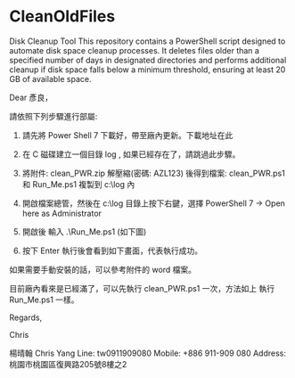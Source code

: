 # CleanOldFiles
Disk Cleanup Tool This repository contains a PowerShell script designed to automate disk space cleanup processes. It deletes files older than a specified number of days in designated directories and performs additional cleanup if disk space falls below a minimum threshold, ensuring at least 20 GB of available space.



Dear 彥良，

請依照下列步驟進行部屬:

1. 請先將 Power Shell 7 下載好，帶至廠內更新。下載地址在此
2. 在 C 磁碟建立一個目錄 log , 如果已經存在了，請跳過此步驟。
3. 將附件: clean_PWR.zip 解壓縮(密碼: AZL123) 後得到檔案: clean_PWR.ps1  和 Run_Me.ps1  複製到 c:\log 內
4. 開啟檔案總管，然後在 c:\log 目錄上按下右鍵，選擇 PowerShell 7 -> Open here as Administrator 


5. 開啟後 輸入 .\Run_Me.ps1  (如下圖) 


6. 按下 Enter 執行後會看到如下畫面，代表執行成功。



如果需要手動安裝的話，可以參考附件的 word 檔案。

目前廠內看來是已經滿了，可以先執行  clean_PWR.ps1  一次，方法如上 執行 Run_Me.ps1 一樣。

Regards,

Chris



楊晴翰 Chris Yang
Line: tw0911909080
Mobile: +886 911-909 080
Address: 桃園市桃園區復興路205號8樓之2

